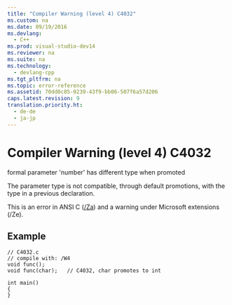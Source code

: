 ```yaml
---
title: "Compiler Warning (level 4) C4032"
ms.custom: na
ms.date: 09/19/2016
ms.devlang: 
  - C++
ms.prod: visual-studio-dev14
ms.reviewer: na
ms.suite: na
ms.technology: 
  - devlang-cpp
ms.tgt_pltfrm: na
ms.topic: error-reference
ms.assetid: 70dd0c85-0239-43f9-bb06-507f6a57d206
caps.latest.revision: 9
translation.priority.ht: 
  - de-de
  - ja-jp
---
```

# Compiler Warning (level 4) C4032
formal parameter 'number' has different type when promoted  
  
 The parameter type is not compatible, through default promotions, with the type in a previous declaration.  
  
 This is an error in ANSI C ([/Za](../Topic/-Za,%20-Ze%20\(Disable%20Language%20Extensions\).md)) and a warning under Microsoft extensions (/Ze).  
  
## Example  
  
```  
// C4032.c  
// compile with: /W4  
void func();  
void func(char);   // C4032, char promotes to int  
  
int main()  
{  
}  
```